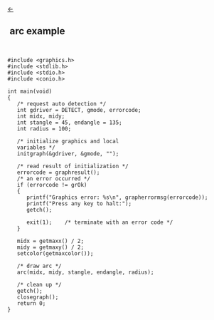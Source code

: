 <a class="whitespacepre" href="arc.md#examples"> ← </a>

## &nbsp;arc example&nbsp;

``` ```<br>

```
#include <graphics.h>
#include <stdlib.h>
#include <stdio.h>
#include <conio.h>

int main(void)
{
   /* request auto detection */
   int gdriver = DETECT, gmode, errorcode;
   int midx, midy;
   int stangle = 45, endangle = 135;
   int radius = 100;

   /* initialize graphics and local
   variables */
   initgraph(&gdriver, &gmode, "");

   /* read result of initialization */
   errorcode = graphresult();
   /* an error occurred */
   if (errorcode != grOk)
   {
      printf("Graphics error: %s\n", grapherrormsg(errorcode));
      printf("Press any key to halt:");
      getch();

      exit(1);    /* terminate with an error code */
   }

   midx = getmaxx() / 2;
   midy = getmaxy() / 2;
   setcolor(getmaxcolor());

   /* draw arc */
   arc(midx, midy, stangle, endangle, radius);

   /* clean up */
   getch();
   closegraph();
   return 0;
}
```